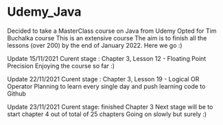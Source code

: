 # Udemy_Java

Decided to take a MasterClass course on Java from Udemy
Opted for Tim Buchalka course 
This is an extensive course
The aim is to finish all the lessons (over 200) by the end of January 2022.
Here we go :) 

Update 15/11/2021
Curent stage : Chapter 3, Lesson 12 - Floating Point Precision
Enjoying the course so far :) 

Update 22/11/2021
Curent stage : Chapter 3, Lesson 19 - Logical OR Operator
Planning to learn every single day and push learning code to Github

Update 23/11/2021
Curent stage: finished Chapter 3
Next stage will be to start chapter 4 out of total of 25 chapters
Going on slowly but surely :)

